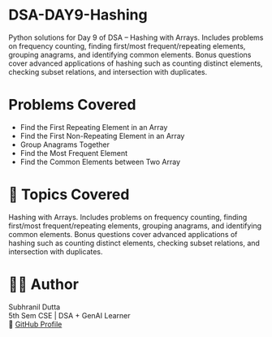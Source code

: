 # DSA-DAY9-Hashing
Python solutions for Day 9 of DSA – Hashing with Arrays. Includes problems on frequency counting, finding first/most frequent/repeating elements, grouping anagrams, and identifying common elements. Bonus questions cover advanced applications of hashing such as counting distinct elements, checking subset relations, and intersection with duplicates.

# Problems Covered 
- Find the First Repeating Element in an Array
- Find the First Non-Repeating Element in an Array
- Group Anagrams Together
- Find the Most Frequent Element
- Find the Common Elements between Two Array

# 📗 Topics Covered
Hashing with Arrays. Includes problems on frequency counting, finding first/most frequent/repeating elements, grouping anagrams, and identifying common elements. Bonus questions cover advanced applications of hashing such as counting distinct elements, checking subset relations, and intersection with duplicates.

# 🧑‍💻 Author
Subhranil Dutta  
5th Sem CSE | DSA + GenAI Learner  
🔗 [GitHub Profile](https://github.com/subhranil-gen-ai)
